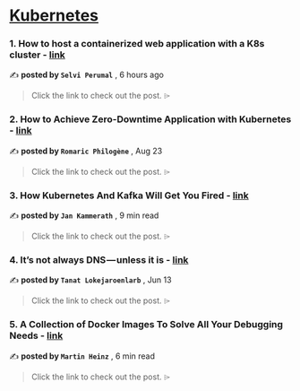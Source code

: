 
<h1><a href=https://medium.com/tag/kubernetes/recommended target="_blank" rel="noopener noreferrer">Kubernetes</a></h1>
<h3>1. How to host a containerized web application with a K8s cluster - <a href=https://medium.com/cloudnloud/how-to-host-a-containerized-web-application-with-a-k8s-cluster-606f3c4206f5?source=tag_recommended_feed---------0-84----------kubernetes----------431c8765_e89a_42f1_b07e_bd88c461cd92------- target="_blank" rel="noopener noreferrer">link</a></h3>

✍️ **posted by `Selvi Perumal`** <date> , 6 hours ago</date>

<blockquote>Click the link to check out the post. ⌲</blockquote>

<h3>2. How to Achieve Zero-Downtime Application with Kubernetes - <a href=https://medium.com/devops-dev/how-to-achieve-zero-downtime-application-with-kubernetes-ba52fdea9a9b?source=tag_recommended_feed---------1-107----------kubernetes----------431c8765_e89a_42f1_b07e_bd88c461cd92------- target="_blank" rel="noopener noreferrer">link</a></h3>

✍️ **posted by `Romaric Philogène`** <date> , Aug 23</date>

<blockquote>Click the link to check out the post. ⌲</blockquote>

<h3>3. How Kubernetes And Kafka Will Get You Fired - <a href=https://medium.com/@jankammerath/how-kubernetes-and-kafka-will-get-you-fired-a6dccbd36c77?source=tag_recommended_feed---------2-85----------kubernetes----------431c8765_e89a_42f1_b07e_bd88c461cd92------- target="_blank" rel="noopener noreferrer">link</a></h3>

✍️ **posted by `Jan Kammerath`** <date> , 9 min read</date>

<blockquote>Click the link to check out the post. ⌲</blockquote>

<h3>4. It’s not always DNS — unless it is - <a href=https://medium.com/adevinta-tech-blog/its-not-always-dns-unless-it-is-16858df17d3f?source=tag_recommended_feed---------3-107----------kubernetes----------431c8765_e89a_42f1_b07e_bd88c461cd92------- target="_blank" rel="noopener noreferrer">link</a></h3>

✍️ **posted by `Tanat Lokejaroenlarb`** <date> , Jun 13</date>

<blockquote>Click the link to check out the post. ⌲</blockquote>

<h3>5. A Collection of Docker Images To Solve All Your Debugging Needs - <a href=https://medium.com/better-programming/a-collection-of-docker-images-to-solve-all-your-debugging-needs-189973aae5c0?source=tag_recommended_feed---------4-85----------kubernetes----------431c8765_e89a_42f1_b07e_bd88c461cd92------- target="_blank" rel="noopener noreferrer">link</a></h3>

✍️ **posted by `Martin Heinz`** <date> , 6 min read</date>

<blockquote>Click the link to check out the post. ⌲</blockquote>

